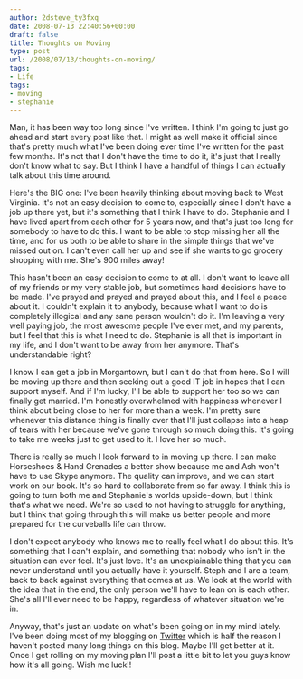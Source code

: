 ```yaml
---
author: 2dsteve_ty3fxq
date: 2008-07-13 22:40:56+00:00
draft: false
title: Thoughts on Moving
type: post
url: /2008/07/13/thoughts-on-moving/
tags:
- Life
tags:
- moving
- stephanie
---
```


Man, it has been way too long since I've written. I think I'm going to just go ahead and start every post like that. I might as well make it official since that's pretty much what I've been doing ever time I've written for the past few months. It's not that I don't have the time to do it, it's just that I really don't know what to say. But I think I have a handful of things I can actually talk about this time around.

Here's the BIG one: I've been heavily thinking about moving back to West Virginia. It's not an easy decision to come to, especially since I don't have a job up there yet, but it's something that I think I have to do. Stephanie and I have lived apart from each other for 5 years now, and that's just too long for somebody to have to do this. I want to be able to stop missing her all the time, and for us both to be able to share in the simple things that we've missed out on. I can't even call her up and see if she wants to go grocery shopping with me. She's 900 miles away!

This hasn't been an easy decision to come to at all. I don't want to leave all of my friends or my very stable job, but sometimes hard decisions have to be made. I've prayed and prayed and prayed about this, and I feel a peace about it. I couldn't explain it to anybody, because what I want to do is completely illogical and any sane person wouldn't do it. I'm leaving a very well paying job, the most awesome people I've ever met, and my parents, but I feel that this is what I need to do. Stephanie is all that is important in my life, and I don't want to be away from her anymore. That's understandable right?

I know I can get a job in Morgantown, but I can't do that from here. So I will be moving up there and then seeking out a good IT job in hopes that I can support myself. And if I'm lucky, I'll be able to support her too so we can finally get married. I'm honestly overwhelmed with happiness whenever I think about being close to her for more than a week. I'm pretty sure whenever this distance thing is finally over that I'll just collapse into a heap of tears with her because we've gone through so much doing this. It's going to take me weeks just to get used to it. I love her so much.

There is really so much I look forward to in moving up there. I can make Horseshoes & Hand Grenades a better show because me and Ash won't have to use Skype anymore. The quality can improve, and we can start work on our book. It's so hard to collaborate from so far away. I think this is going to turn both me and Stephanie's worlds upside-down, but I think that's what we need. We're so used to not having to struggle for anything, but I think that going through this will make us better people and more prepared for the curveballs life can throw.

I don't expect anybody who knows me to really feel what I do about this. It's something that I can't explain, and something that nobody who isn't in the situation can ever feel. It's just love. It's an unexplainable thing that you can never understand until you actually have it yourself. Steph and I are a team, back to back against everything that comes at us. We look at the world with the idea that in the end, the only person we'll have to lean on is each other. She's all I'll ever need to be happy, regardless of whatever situation we're in.

Anyway, that's just an update on what's been going on in my mind lately. I've been doing most of my blogging on [Twitter](http://www.twitter.com/stevehnh) which is half the reason I haven't posted many long things on this blog. Maybe I'll get better at it. Once I get rolling on my moving plan I'll post a little bit to let you guys know how it's all going. Wish me luck!!
